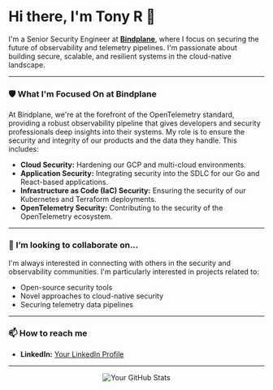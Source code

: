 # Hi there, I'm Tony R 👋

I'm a Senior Security Engineer at **[Bindplane](https://bindplane.com/)**, where I focus on securing the future of observability and telemetry pipelines. I'm passionate about building secure, scalable, and resilient systems in the cloud-native landscape.

---

### 🛡️ What I'm Focused On at Bindplane

At Bindplane, we're at the forefront of the OpenTelemetry standard, providing a robust observability pipeline that gives developers and security professionals deep insights into their systems. My role is to ensure the security and integrity of our products and the data they handle. This includes:

-   **Cloud Security:** Hardening our GCP and multi-cloud environments.
-   **Application Security:** Integrating security into the SDLC for our Go and React-based applications.
-   **Infrastructure as Code (IaC) Security:** Ensuring the security of our Kubernetes and Terraform deployments.
-   **OpenTelemetry Security:** Contributing to the security of the OpenTelemetry ecosystem.


---

### 👯 I’m looking to collaborate on...

I'm always interested in connecting with others in the security and observability communities. I'm particularly interested in projects related to:

-   Open-source security tools
-   Novel approaches to cloud-native security
-   Securing telemetry data pipelines

---

### 📫 How to reach me

-   **LinkedIn:** [Your LinkedIn Profile](https://www.linkedin.com/in/anthony-ramos-4868b11a8)

---

<p align="center">
  <img src="https://github-readme-stats.vercel.app/api?username=itonyr&show_icons=true&theme=radical" alt="Your GitHub Stats">
</p>
